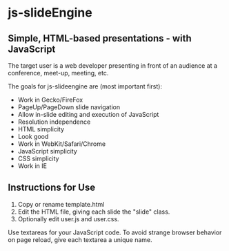 js-slideEngine
==============
Simple, HTML-based presentations - with JavaScript
--------------------------------------------------

The target user is a web developer presenting in front of an audience at a conference, meet-up, meeting, etc.

The goals for js-slideengine are (most important first):
* Work in Gecko/FireFox
* PageUp/PageDown slide navigation
* Allow in-slide editing and execution of JavaScript
* Resolution independence
* HTML simplicity
* Look good
* Work in WebKit/Safari/Chrome
* JavaScript simplicity
* CSS simplicity
* Work in IE

Instructions for Use
--------------------

1. Copy or rename template.html
2. Edit the HTML file, giving each slide the "slide" class.
3. Optionally edit user.js and user.css.

Use textareas for your JavaScript code. To avoid strange browser behavior on page reload, give each textarea a unique name.
